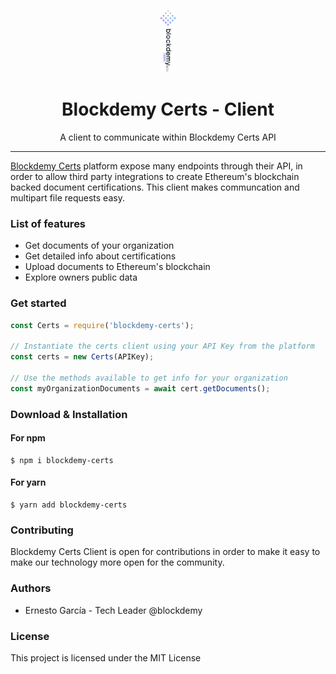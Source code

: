 <p align="center"><img height="100" src="https://raw.githubusercontent.com/blockdemy/blockdemy-certs/master/static/images/logo-black.png" /></p>

<h1 align="center"> Blockdemy Certs - Client </h1>

<p align="center"> A client to communicate within Blockdemy Certs API </p>

<hr/>

<p> <a href="https://certs.blockdemy.com">Blockdemy Certs</a> platform expose many endpoints through their API, in order to allow third party integrations to create Ethereum's blockchain backed document certifications. This client makes communcation and multipart file requests easy. </p>

<h3> List of features </h3>

<ul>
  <li>Get documents of your organization</li>
  <li>Get detailed info about certifications</li>
  <li>Upload documents to Ethereum's blockchain</li>
  <li>Explore owners public data</li>
</ul>

<h3> Get started </h3>

```javascript
const Certs = require('blockdemy-certs');

// Instantiate the certs client using your API Key from the platform
const certs = new Certs(APIKey);

// Use the methods available to get info for your organization
const myOrganizationDocuments = await cert.getDocuments();
```

<h3> Download & Installation </h3>

<h4>For npm</h4>

```shell
$ npm i blockdemy-certs
```

<h4>For yarn</h4>

```shell
$ yarn add blockdemy-certs
```

<h3>Contributing</h3>
Blockdemy Certs Client is open for contributions in order to make it easy to make our technology more open for the community.

<h3>Authors</h3>
<ul>
  <li>Ernesto García - Tech Leader @blockdemy</li>
</ul>

<h3>License</h3>

This project is licensed under the MIT License